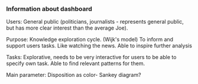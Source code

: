 ### Information about dashboard

Users: General public (politicians, journalists - represents general public, but has more clear interest than the average Joe). 

Purpose: Knowledge exploration cycle. (Wijk's model)
		To inform and support users tasks. Like watching the news. Able to inspire further analysis

Tasks: Explorative, needs to be very interactive for users to be able to specify own task. 
Able to find relevant patterns for them. 

Main parameter: Disposition as color- Sankey diagram?